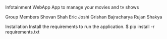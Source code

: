 Infotainment WebApp
App to manage your movies and tv shows

Group Members
Shovan Shah
Eric Joshi
Grishan Bajracharya
Rujan Shakya

Installation
Install the requirements to run the application.
$ pip install -r requirements.txt